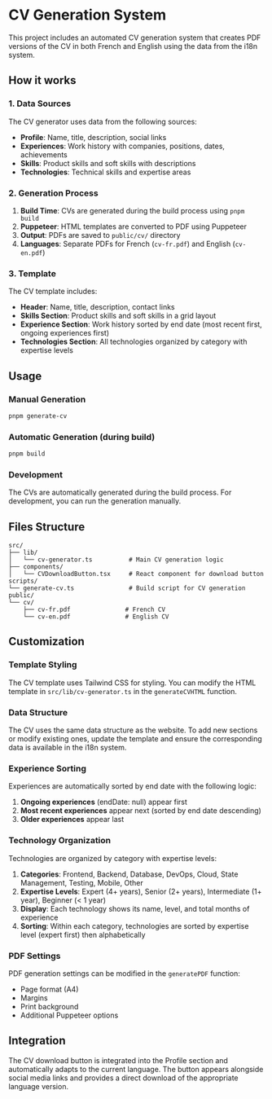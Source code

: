 # CV Generation System

This project includes an automated CV generation system that creates PDF versions of the CV in both French and English using the data from the i18n system.

## How it works

### 1. Data Sources
The CV generator uses data from the following sources:
- **Profile**: Name, title, description, social links
- **Experiences**: Work history with companies, positions, dates, achievements
- **Skills**: Product skills and soft skills with descriptions
- **Technologies**: Technical skills and expertise areas

### 2. Generation Process
1. **Build Time**: CVs are generated during the build process using `pnpm build`
2. **Puppeteer**: HTML templates are converted to PDF using Puppeteer
3. **Output**: PDFs are saved to `public/cv/` directory
4. **Languages**: Separate PDFs for French (`cv-fr.pdf`) and English (`cv-en.pdf`)

### 3. Template
The CV template includes:
- **Header**: Name, title, description, contact links
- **Skills Section**: Product skills and soft skills in a grid layout
- **Experience Section**: Work history sorted by end date (most recent first, ongoing experiences first)
- **Technologies Section**: All technologies organized by category with expertise levels

## Usage

### Manual Generation
```bash
pnpm generate-cv
```

### Automatic Generation (during build)
```bash
pnpm build
```

### Development
The CVs are automatically generated during the build process. For development, you can run the generation manually.

## Files Structure

```
src/
├── lib/
│   └── cv-generator.ts          # Main CV generation logic
├── components/
│   └── CVDownloadButton.tsx     # React component for download button
scripts/
└── generate-cv.ts               # Build script for CV generation
public/
└── cv/
    ├── cv-fr.pdf               # French CV
    └── cv-en.pdf               # English CV
```

## Customization

### Template Styling
The CV template uses Tailwind CSS for styling. You can modify the HTML template in `src/lib/cv-generator.ts` in the `generateCVHTML` function.

### Data Structure
The CV uses the same data structure as the website. To add new sections or modify existing ones, update the template and ensure the corresponding data is available in the i18n system.

### Experience Sorting
Experiences are automatically sorted by end date with the following logic:
1. **Ongoing experiences** (endDate: null) appear first
2. **Most recent experiences** appear next (sorted by end date descending)
3. **Older experiences** appear last

### Technology Organization
Technologies are organized by category with expertise levels:
1. **Categories**: Frontend, Backend, Database, DevOps, Cloud, State Management, Testing, Mobile, Other
2. **Expertise Levels**: Expert (4+ years), Senior (2+ years), Intermediate (1+ year), Beginner (< 1 year)
3. **Display**: Each technology shows its name, level, and total months of experience
4. **Sorting**: Within each category, technologies are sorted by expertise level (expert first) then alphabetically

### PDF Settings
PDF generation settings can be modified in the `generatePDF` function:
- Page format (A4)
- Margins
- Print background
- Additional Puppeteer options

## Integration

The CV download button is integrated into the Profile section and automatically adapts to the current language. The button appears alongside social media links and provides a direct download of the appropriate language version. 